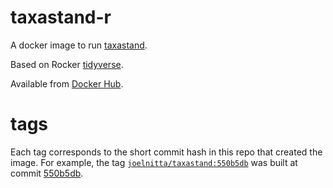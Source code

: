 # taxastand-r

A docker image to run [taxastand](https://github.com/joelnitta/taxastand).

Based on Rocker [tidyverse](https://hub.docker.com/r/rocker/tidyverse).

Available from [Docker Hub](https://hub.docker.com/r/joelnitta/taxastand).

# tags

Each tag corresponds to the short commit hash in this repo that created the image.
For example, the tag [`joelnitta/taxastand:550b5db`](https://hub.docker.com/layers/joelnitta/taxastand/550b5db/images/sha256-d1b76620e01b905f62c8db43c9060ac2e384ec8d7594f2701b7d3bf8bb8460d6?context=explore) was built at commit [550b5db](https://github.com/joelnitta/taxastand-docker/commit/550b5db1ab70bb47ceeee76a58d9c5977bead6ed).
